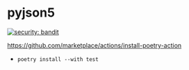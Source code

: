 # pyjson5

[![security: bandit](https://img.shields.io/badge/security-bandit-yellow.svg)](https://github.com/PyCQA/bandit)

https://github.com/marketplace/actions/install-poetry-action

- `poetry install --with test`
